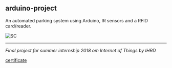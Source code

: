 ## arduino-project
An automated parking system using Arduino, IR sensors and a RFID card/reader.


![SC](https://i.imgur.com/O5X2hRP.png)

---
*Final project for summer internship 2018 om Internet of Things by IHRD* 

[certificate](http://i.imgur.com/1zrfVqO.jpg)
